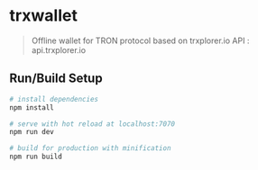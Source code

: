 # trxwallet

> Offline wallet for TRON protocol based on trxplorer.io API : api.trxplorer.io

## Run/Build Setup

``` bash
# install dependencies
npm install

# serve with hot reload at localhost:7070
npm run dev

# build for production with minification
npm run build
```

